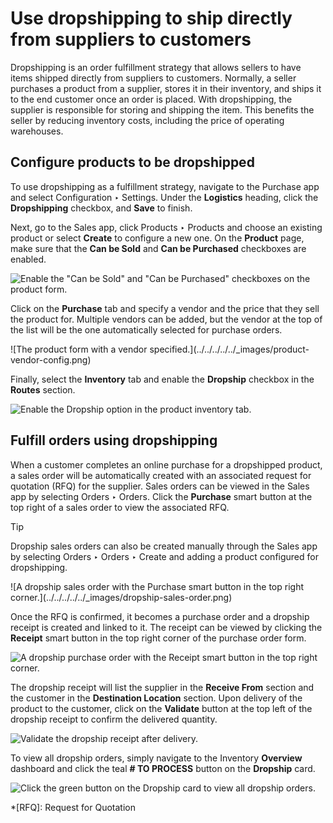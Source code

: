 # Use dropshipping to ship directly from suppliers to customers

Dropshipping is an order fulfillment strategy that allows sellers to have
items shipped directly from suppliers to customers. Normally, a seller
purchases a product from a supplier, stores it in their inventory, and ships
it to the end customer once an order is placed. With dropshipping, the
supplier is responsible for storing and shipping the item. This benefits the
seller by reducing inventory costs, including the price of operating
warehouses.

## Configure products to be dropshipped

To use dropshipping as a fulfillment strategy, navigate to the Purchase app
and select Configuration ‣ Settings. Under the **Logistics** heading, click
the **Dropshipping** checkbox, and **Save** to finish.

Next, go to the Sales app, click Products ‣ Products and choose an existing
product or select **Create** to configure a new one. On the **Product** page,
make sure that the **Can be Sold** and **Can be Purchased** checkboxes are
enabled.

![Enable the "Can be Sold" and "Can be Purchased" checkboxes on the product
form.](../../../../../_images/sold-purchased-checkboxes.png)

Click on the **Purchase** tab and specify a vendor and the price that they
sell the product for. Multiple vendors can be added, but the vendor at the top
of the list will be the one automatically selected for purchase orders.

![The product form with a vendor specified.](../../../../../_images/product-
vendor-config.png)

Finally, select the **Inventory** tab and enable the **Dropship** checkbox in
the **Routes** section.

![Enable the Dropship option in the product inventory
tab.](../../../../../_images/enable-dropship-route.png)

## Fulfill orders using dropshipping

When a customer completes an online purchase for a dropshipped product, a
sales order will be automatically created with an associated request for
quotation (RFQ) for the supplier. Sales orders can be viewed in the Sales app
by selecting Orders ‣ Orders. Click the **Purchase** smart button at the top
right of a sales order to view the associated RFQ.

<div class="alert alert-info">
<p class="alert-title">
Tip</p><p>Dropship sales orders can also be created manually through the Sales app by
selecting Orders ‣ Orders ‣ Create and adding a product configured for
dropshipping.</p>
</div> ![A dropship sales order with the Purchase smart button in
the top right corner.](../../../../../_images/dropship-sales-order.png)

Once the RFQ is confirmed, it becomes a purchase order and a dropship receipt
is created and linked to it. The receipt can be viewed by clicking the
**Receipt** smart button in the top right corner of the purchase order form.

![A dropship purchase order with the Receipt smart button in the top right
corner.](../../../../../_images/dropship-purchase-order.png)

The dropship receipt will list the supplier in the **Receive From** section
and the customer in the **Destination Location** section. Upon delivery of the
product to the customer, click on the **Validate** button at the top left of
the dropship receipt to confirm the delivered quantity.

![Validate the dropship receipt after
delivery.](../../../../../_images/validate-dropship-receipt.png)

To view all dropship orders, simply navigate to the Inventory **Overview**
dashboard and click the teal **# TO PROCESS** button on the **Dropship** card.

![Click the green button on the Dropship card to view all dropship
orders.](../../../../../_images/view-all-dropship-orders.png)

  *[RFQ]: Request for Quotation

